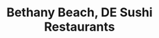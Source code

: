 ---
layout: city
title: Bethany Beach, DE Sushi Restaurants
permalink: /delaware/bethany-beach/
stateAbbr: DE
stateName: Delaware
cityName: Bethany Beach
---